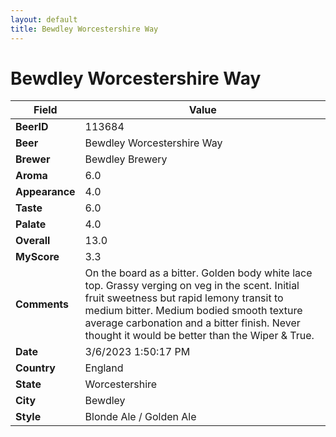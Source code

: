 ```yaml
---
layout: default
title: Bewdley Worcestershire Way
---
```


# Bewdley Worcestershire Way

| Field         | Value     |
|---------------|-----------|
| **BeerID** | 113684 |
| **Beer** | Bewdley Worcestershire Way |
| **Brewer** | Bewdley Brewery |
| **Aroma** | 6.0 |
| **Appearance** | 4.0 |
| **Taste** | 6.0 |
| **Palate** | 4.0 |
| **Overall** | 13.0 |
| **MyScore** | 3.3 |
| **Comments** | On the board as a bitter. Golden body white lace top. Grassy verging  on veg in the scent. Initial fruit sweetness but rapid lemony transit to medium bitter. Medium bodied smooth texture average carbonation and a bitter finish. Never thought it would be better than the Wiper & True. |
| **Date** | 3/6/2023 1:50:17 PM |
| **Country** | England |
| **State** | Worcestershire |
| **City** | Bewdley |
| **Style** | Blonde Ale / Golden Ale |
